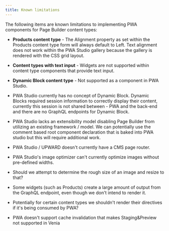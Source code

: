 ```yaml
---
title: Known limitations
---
```


The following items are known limitations to implementing PWA components for Page Builder content types:

- **Products content type** - The Alignment property as set within the Products content type form will always default to Left. Text alignment does not work within the PWA Studio gallery because the gallery is rendered with the CSS grid layout.

- **Content types with text input** - Widgets are not supported within content type components that provide text input.

- **Dynamic Block content type** - Not supported as a component in PWA Studio.

- PWA Studio currently has no concept of Dynamic Block. Dynamic Blocks required session information to correctly display their content, currently this session is not shared between - PWA and the back-end and there are no GraphQL endpoints for Dynamic Block.
- PWA Studio lacks an extensibility model disabling Page Builder from utilizing an existing framework / model. We can potentially use the comment based root component declaration that is baked into PWA studio but this will require additional work.
- PWA Studio / UPWARD doesn't currently have a CMS page router.
- PWA Studio's image optimizer can't currently optimize images without pre-defined widths.
- Should we attempt to determine the rough size of an image and resize to that?
- Some widgets (such as Products) create a large amount of output from the GraphQL endpoint, even though we don't intend to render it.
- Potentially for certain content types we shouldn't render their directives if it's being consumed by PWA?
- PWA doesn't support cache invalidation that makes Staging&Preview not supported in Venia
